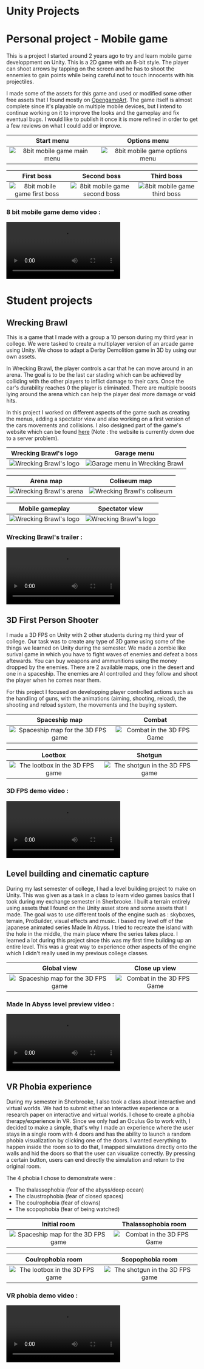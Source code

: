 # Unity Projects

# Personal project - Mobile game

This is a project I started around 2 years ago to try and learn mobile game developpment on Unity. This is a 2D game with an 8-bit style. The player can shoot arrows by tapping on the screen and he has to shoot the ennemies to gain points while being careful not to touch innocents with his projectiles.

I made some of the assets for this game and used or modified some other free assets that I found mostly on [OpengameArt](https://opengameart.org/). The game itself is almost complete since it's playable on multiple mobile devices, but I intend to continue working on it to improve the looks and the gameplay and fix eventual bugs. I would like to publish it once it is more refined in order to get a few reviews on what I could add or improve.

Start menu         |  Options menu
:-------------------------:|:-------------------------:
![8bit mobile game main menu](8bit_mobile_game/Screenshots/8bit_mobile_game_menu.png) | ![8bit mobile game options menu](8bit_mobile_game/Screenshots/8bit_mobile_game_options.png)

First boss         |  Second boss     |  Third boss
:-------------------------:|:-------------------------:|:---------------:
![8bit mobile game first boss](8bit_mobile_game/Screenshots/8bit_mobile_game_boss1.png) | ![8bit mobile game second boss](8bit_mobile_game/Screenshots/8bit_mobile_game_boss2.png) | ![8bit mobile game third boss](8bit_mobile_game/Screenshots/8bit_mobile_game_boss3.png)

### 8 bit mobile game demo video :
<video src="8bit_mobile_game/Video%20monster%20shooter.mp4" controls title="Title"></video>

# Student projects

## Wrecking Brawl

This is a game that I made with a group a 10 person during my third year in college. We were tasked to create a multiplayer version of an arcade game using Unity. We chose to adapt a Derby Demolition game in 3D by using our own assets.

In Wrecking Brawl, the player controls a car that he can move around in an arena. The goal is to be the last car stading which can be achieved by colliding with the other players to inflict damage to their cars. Once the car's durability reaches 0 the player is eliminated. There are multiple boosts lying around the arena which can help the player deal more damage or void hits.

In this project I worked on different aspects of the game such as creating the menus, adding a spectator view and also working on a first version of the cars movements and collisions. I also designed part of the game's website which can be found [here](http://wreckingbrawl.tk/) (Note : the website is currently down due to a server problem).

Wrecking Brawl's logo           |  Garage menu
:-------------------------:|:-------------------------:
![Wrecking Brawl's logo](Wrecking_Brawl/Screenshots/Wrecking_Brawl_logo.png) | ![Garage menu in Wrecking Brawl](Wrecking_Brawl/Screenshots/Wrecking_Brawl_garage.png)

Arena map            |  Coliseum map
:-------------------------:|:-------------------------:
![Wrecking Brawl's arena](Wrecking_Brawl/Screenshots/Wrecking_Brawl_arena.png) | ![Wrecking Brawl's coliseum](Wrecking_Brawl/Screenshots/Wrecking_Brawl_coliseum.png)

Mobile gameplay             |  Spectator view
:-------------------------:|:-------------------------:
![Wrecking Brawl's logo](Wrecking_Brawl/Screenshots/Wrecking_Brawl_mobile.png) | ![Wrecking Brawl's logo](Wrecking_Brawl/Screenshots/Wrecking_Brawl_spectator.png)

### Wrecking Brawl's trailer :
<video src="Wrecking_Brawl/%5BWrecking%20Brawl%5D%20Official%20Game%20Trailer%20(EN).mp4" controls title="Title"></video>

## 3D First Person Shooter

I made a 3D FPS on Unity with 2 other students during my third year of college. Our task was to create any type of 3D game using some of the things we learned on Unity during the semester. We made a zombie like surival game in which you have to fight waves of enemies and defeat a boss aftewards. You can buy weapons and ammunitions using the money dropped by the enemies. There are 2 available maps, one in the desert and one in a spaceship. The enemies are AI controlled and they follow and shoot the player when he comes near them.

For this project I focused on developping player controlled actions such as the handling of guns, with the animations (aiming, shooting, reload), the shooting and reload system, the movements and the buying system.

Spaceship map            |  Combat
:-------------------------:|:-------------------------:
![Spaceship map for the 3D FPS game](3D_FPS/Screenshots/3D_FPS_map.png) | ![Combat in the 3D FPS Game](3D_FPS/Screenshots/3D_FPS_damage.png)

Lootbox           |  Shotgun
:-------------------------:|:-------------------------:
![The lootbox in the 3D FPS game](3D_FPS/Screenshots/3D_FPS_lootbox.png) | ![The shotgun in the 3D FPS game](3D_FPS/Screenshots/3D_FPS_shotgun.png)

### 3D FPS demo video :
<video src="3D_FPS/3D%20FPS%20preview%20video.mp4" controls title="Title"></video>

## Level building and cinematic capture

During my last semester of college, I had a level building project to make on Unity. This was given as a task in a class to learn video games basics that I took during my exchange semester in Sherbrooke. I built a terrain entirely using assets that I found on the Unity asset store and some assets that I made. The goal was to use different tools of the engine such as : skyboxes, terrain, ProBuilder, visual effects and music.
I based my level off of the japanese animated series Made In Abyss. I tried to recreate the island with the hole in the middle, the main place where the series takes place. I learned a lot during this project since this was my first time building up an entire level. This was a great way to experience other aspects of the engine which I didn't really used in my previous college classes.

Global view           |  Close up view
:-------------------------:|:-------------------------:
![Spaceship map for the 3D FPS game](Level_design-Made_In_Abyss/Screenshots/Made_In_Abyss_level_preview1.png) | ![Combat in the 3D FPS Game](Level_design-Made_In_Abyss/Screenshots/Made_In_Abyss_level_preview2.png)

### Made In Abyss level preview video :
<video src="Level_design-Made_In_Abyss/Level%20design%20Made%20In%20Abyss.mp4" controls title="Title"></video>

## VR Phobia experience

During my semester in Sherbrooke, I also took a class about interactive and virtual worlds. We had to submit either an interactive experience or a research paper on interactive and virtual worlds. I chose to create a phobia therapy/experience in VR. Since we only had an Oculus Go to work with, I decided to make a simple, that's why I made an experience where the user stays in a single room with 4 doors and has the ability to launch a random phobia visualization by clicking one of the doors. I wanted everything to happen inside the room so to do that, I mapped simulations directly onto the walls and hid the doors so that the user can visualize correctly. By pressing a certain button, users can end directly the simulation and return to the original room. 

The 4 phobia I chose to demonstrate were :
- The thalassophobia (fear of the abyss/deep ocean)
- The claustrophobia (fear of closed spaces)
- The coulrophobia (fear of clowns)
- The scopophobia (fear of being watched)

Initial room            |  Thalassophobia room
:-------------------------:|:-------------------------:
![Spaceship map for the 3D FPS game](VR_phobia/Screenshots/VR_phobia_initial_room.png) | ![Combat in the 3D FPS Game](VR_phobia/Screenshots/VR_phobia_thalassophobia.png)

Coulrophobia room           |  Scopophobia room
:-------------------------:|:-------------------------:
![The lootbox in the 3D FPS game](VR_phobia/Screenshots/VR_phobia_coulrophobia.png) | ![The shotgun in the 3D FPS game](VR_phobia/Screenshots/VR_phobia_scopophobia.png)

### VR phobia demo video :
<video src="VR_phobia/VR_phobia_video.mp4" controls title="Title"></video>